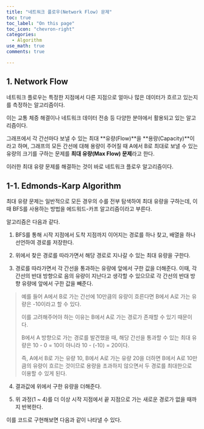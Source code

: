 ```yaml
---
title: "네트워크 플로우(Network Flow) 문제"
toc: true
toc_label: "On this page"
toc_icon: "chevron-right"
categories:
  - Algorithm
use_math: true
comments: true

---
```


## 1. Network Flow

네트워크 플로우는 특정한 지점에서 다른 지점으로 얼마나 많은 데이터가 흐르고 있는지를 측정하는 알고리즘이다.

이는 교통 체증 해결이나 네트워크 데이터 전송 등 다양한 분야에서 활용되고 있는 알고리즘이다.

그래프에서 각 간선마다 보낼 수 있는 최대 **유량(Flow)**을 **용량(Capacity)**이라고 하며, 그래프의 모든 간선에 대해 용량이 주어질 때 A에서 B로 최대로 보낼 수 있는 유량의 크기를 구하는 문제를 **최대 유량(Max Flow) 문제**라고 한다.

이러한 최대 유량 문제를 해결하는 것이 바로 네트워크 플로우 알고리즘이다.

## 1-1. Edmonds-Karp Algorithm

최대 유량 문제는 일반적으로 모든 경우의 수를 전부 탐색하여 최대 유량을 구하는데, 이때 BFS를 사용하는 방법을 에드워드-카프 알고리즘이라고 부른다.

알고리즘은 다음과 같다.

1) BFS를 통해 시작 지점에서 도착 지점까지 이어지는 경로를 하나 찾고, 배열을 하나 선언하여 경로를 저장한다.

2) 위에서 찾은 경로를 따라가면서 해당 경로로 지나갈 수 있는 최대 유량을 구한다.

3) 경로를 따라가면서 각 간선을 통과하는 유량에 앞에서 구한 값을 더해준다. 이때, 각 간선의 반대 방향으로 음의 유량이 지난다고 생각할 수 있으므로 각 간선의 반대 방향 유량에 앞에서 구한 값을 빼준다.

> 예를 들어 A에서 B로 가는 간선에 10만큼의 유량이 흐른다면 B에서 A로 가는 유량은 -10이라고 할 수 있다.
>
> 이를 고려해주어야 하는 이유는 B에서 A로 가는 경로가 존재할 수 있기 때문이다.
>
> B에서 A 방향으로 가는 경로를 발견했을 때, 해당 간선을 통과할 수 있는 최대 유량은 10 - 0 = 10이 아니라 10 - (-10) = 20이다.
>
> 즉, A에서 B로 가는 유량 10, B에서 A로 가는 유량 20을 더하면 B에서 A로 10만큼의 유량이 흐르는 것이므로 용량을 초과하지 않으면서 두 경로를 최대한으로 이용할 수 있게 된다.

4) 결과값에 위에서 구한 유량을 더해준다.

5) 위 과정(1 ~ 4)를 더 이상 시작 지점에서 끝 지점으로 가는 새로운 경로가 없을 때까지 반복한다.

이를 코드로 구현해보면 다음과 같이 나타낼 수 있다.

```cpp
